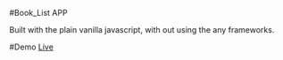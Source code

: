 #Book_List APP

Built with the plain vanilla javascript, with out using the any frameworks.

#Demo [Live](http://)
